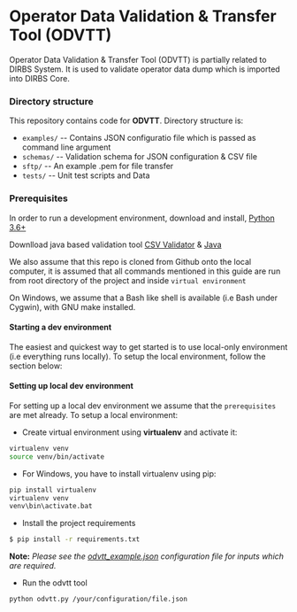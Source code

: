 # Operator Data Validation & Transfer Tool (ODVTT)
Operator Data Validation & Transfer Tool (ODVTT) is partially related to DIRBS System. It is used to validate operator 
data dump which is imported into DIRBS Core.

### Directory structure

This repository contains code for **ODVTT**. Directory structure is:

* ``examples/`` -- Contains JSON configuratio file which is passed as command line argument
* ``schemas/`` -- Validation schema for JSON configuration & CSV file
* ``sftp/`` -- An example .pem for file transfer
* ``tests/`` -- Unit test scripts and Data

### Prerequisites
In order to run a development environment, download and install, [Python 3.6+](https://www.python.org/downloads/)

Downlload java based validation tool [CSV Validator](https://github.com/digital-preservation/csv-validator/tree/master/csv-validator-cmd)
& [Java](https://www.java.com/en/download/) 

We also assume that this repo is cloned from Github onto the local computer, it is assumed that 
all commands mentioned in this guide are run from root directory of the project and inside
```virtual environment```

On Windows, we assume that a Bash like shell is available (i.e Bash under Cygwin), with GNU make installed.

#### Starting a dev environment
The easiest and quickest way to get started is to use local-only environment (i.e everything runs locally). To setup 
the local environment, follow the section below:

#### Setting up local dev environment
For setting up a local dev environment we assume that the ```prerequisites``` are met already. To setup a local 
environment:
* Create virtual environment using **virtualenv** and activate it:
```bash
virtualenv venv
source venv/bin/activate
```
*   For Windows, you have to install virtualenv using pip:
```bash
pip install virtualenv
virtualenv venv
venv\bin\activate.bat
```

* Install the project requirements
```bash
$ pip install -r requirements.txt
```

**Note:** _Please see the [odvtt_example.json](examples/odvtt_example.json) configuration file for inputs which are required._

* Run the odvtt tool
```bash
python odvtt.py /your/configuration/file.json
```
